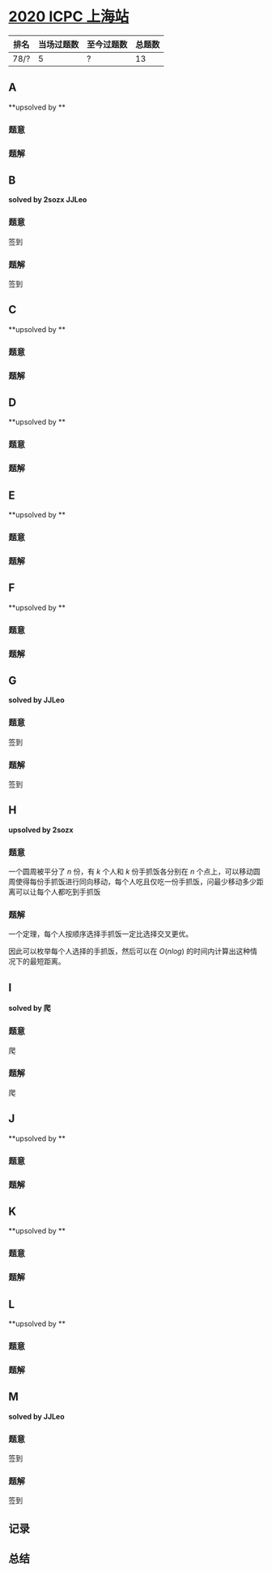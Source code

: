 # [2020 ICPC 上海站](https://ac.nowcoder.com/acm/contest/9925)

| 排名 | 当场过题数 | 至今过题数 | 总题数 |
| ---- | ---------- | ---------- | ------ |
| 78/? | 5          | ?          | 13     |

## **A**

**upsolved by **

### 题意



### 题解



## **B**

**solved by 2sozx JJLeo**

### 题意

签到

### 题解

签到

## **C**

**upsolved by **

### 题意



### 题解



## **D**

**upsolved by **

### 题意



### 题解



## **E**

**upsolved by **

### 题意



### 题解



## **F**

**upsolved by **

### 题意



### 题解



## **G**

**solved by JJLeo**

### 题意

签到

### 题解

签到

## **H**

**upsolved by 2sozx**

### 题意

一个圆周被平分了 $n$ 份，有 $k$ 个人和 $k$ 份手抓饭各分别在 $n$ 个点上，可以移动圆周使得每份手抓饭进行同向移动，每个人吃且仅吃一份手抓饭，问最少移动多少距离可以让每个人都吃到手抓饭

### 题解

一个定理，每个人按顺序选择手抓饭一定比选择交叉更优。

因此可以枚举每个人选择的手抓饭，然后可以在 $O(nlog)$ 的时间内计算出这种情况下的最短距离。

## **I**

**solved by 爬**

### 题意

爬

### 题解

爬

## **J**

**upsolved by **

### 题意



### 题解



## **K**

**upsolved by **

### 题意



### 题解



## **L**

**upsolved by **

### 题意



### 题解



## **M**

**solved by JJLeo**

### 题意

签到

### 题解

签到

## **记录**



## **总结**

